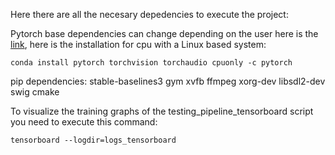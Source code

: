 Here there are all the necesary depedencies to execute the project:

Pytorch base dependencies can change depending on the user here is the [link](https://pytorch.org/), here is the installation for cpu with a Linux based system:

```
conda install pytorch torchvision torchaudio cpuonly -c pytorch
```

pip dependencies:
    stable-baselines3
    gym
    xvfb
    ffmpeg
    xorg-dev
    libsdl2-dev
    swig
    cmake

To visualize the training graphs of the testing_pipeline_tensorboard script you need to execute this command:

```
tensorboard --logdir=logs_tensorboard
```